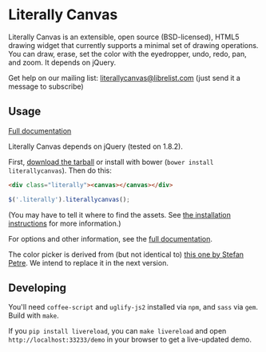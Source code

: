 Literally Canvas
================

Literally Canvas is an extensible, open source (BSD-licensed), HTML5 drawing
widget that currently supports a minimal set of drawing operations. You can
draw, erase, set the color with the eyedropper, undo, redo, pan, and zoom. It
depends on jQuery.

Get help on our mailing list:
[literallycanvas@librelist.com](literallycanvas@librelist.com) (just send it a
message to subscribe)

Usage
-----

[Full documentation](http://literallycanvas.github.com)

Literally Canvas depends on jQuery (tested on 1.8.2).

First, [download the tarball](https://github.com/literallycanvas/literallycanvas/archive/master.tar.gz)
or install with bower (`bower install literallycanvas`). Then do this:

```html
<div class="literally"><canvas></canvas></div>
```

```javascript
$('.literally').literallycanvas();
```

(You may have to tell it where to find the assets. See
[the installation instructions](http://literallycanvas.com/installing.html) for more information.)

For options and other information, see the [full documentation](http://literallycanvas.com).

The color picker is derived from (but not identical to) [this one by Stefan
Petre](http://www.eyecon.ro/bootstrap-colorpicker/). We intend to replace it in
the next version.

Developing
----------

You'll need `coffee-script` and `uglify-js2` installed via `npm`, and `sass`
via `gem`. Build with `make`.

If you `pip install livereload`, you can `make livereload` and open
`http://localhost:33233/demo` in your browser to get a live-updated demo.
